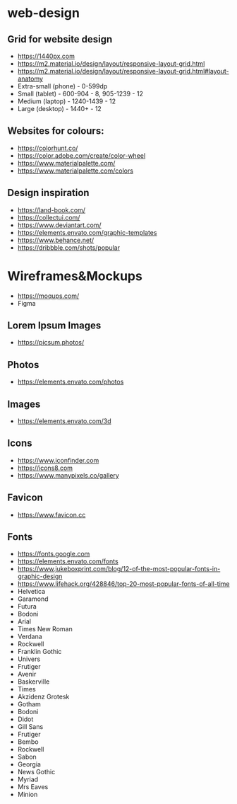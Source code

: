 # web-design

## Grid for website design
* https://1440px.com
* https://m2.material.io/design/layout/responsive-layout-grid.html
* https://m2.material.io/design/layout/responsive-layout-grid.html#layout-anatomy
* Extra-small (phone) - 0-599dp
* Small (tablet) - 600-904 - 8,  905-1239 - 12
* Medium (laptop) - 1240-1439 - 12
* Large (desktop) - 1440+ - 12
  
## Websites for colours:
* https://colorhunt.co/
* https://color.adobe.com/create/color-wheel
* https://www.materialpalette.com/
* https://www.materialpalette.com/colors 

## Design inspiration
* https://land-book.com/
* https://collectui.com/
* https://www.deviantart.com/
* https://elements.envato.com/graphic-templates
* https://www.behance.net/
* https://dribbble.com/shots/popular

# Wireframes&Mockups 
* https://moqups.com/
* Figma
  
## Lorem Ipsum Images
* https://picsum.photos/
  
## Photos
* https://elements.envato.com/photos

## Images
* https://elements.envato.com/3d

## Icons
  * https://www.iconfinder.com
  * https://icons8.com
  * https://www.manypixels.co/gallery

## Favicon
* https://www.favicon.cc
  
## Fonts
* https://fonts.google.com
* https://elements.envato.com/fonts
* https://www.jukeboxprint.com/blog/12-of-the-most-popular-fonts-in-graphic-design
* https://www.lifehack.org/428846/top-20-most-popular-fonts-of-all-time
* Helvetica
* Garamond
* Futura
* Bodoni
* Arial
* Times New Roman
* Verdana
* Rockwell
* Franklin Gothic
* Univers
* Frutiger
* Avenir
* Baskerville
* Times
* Akzidenz Grotesk
* Gotham
* Bodoni
* Didot
* Gill Sans
* Frutiger
* Bembo
* Rockwell
* Sabon
* Georgia
* News Gothic
* Myriad
* Mrs Eaves
* Minion 


